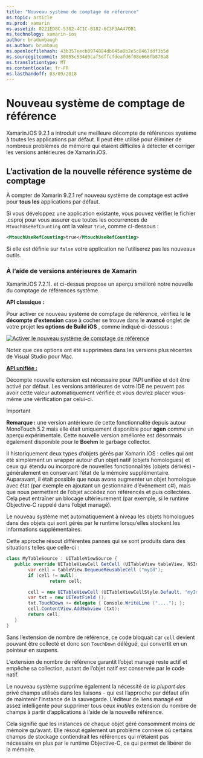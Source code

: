 ```yaml
---
title: "Nouveau système de comptage de référence"
ms.topic: article
ms.prod: xamarin
ms.assetid: 0221ED8C-5382-4C1C-B182-6C3F3AA47DB1
ms.technology: xamarin-ios
author: bradumbaugh
ms.author: brumbaug
ms.openlocfilehash: 43b357eecb0974884db645a0b2e5c8467ddf3b5d
ms.sourcegitcommit: 30055c534d9caf5dffcfdeafd6f08e666fb870a8
ms.translationtype: MT
ms.contentlocale: fr-FR
ms.lasthandoff: 03/09/2018
---
```

# <a name="new-reference-counting-system"></a>Nouveau système de comptage de référence

Xamarin.iOS 9.2.1 a introduit une meilleure décompte de références système à toutes les applications par défaut. Il peut être utilisé pour éliminer de nombreux problèmes de mémoire qui étaient difficiles à détecter et corriger les versions antérieures de Xamarin.iOS.

## <a name="enabling-the-new-reference-counting-system"></a>L’activation de la nouvelle référence système de comptage

À compter de Xamarin 9.2.1 ref nouveau système de comptage est activé pour **tous les** applications par défaut.

Si vous développez une application existante, vous pouvez vérifier le fichier .csproj pour vous assurer que toutes les occurrences de `MtouchUseRefCounting` ont la valeur `true`, comme ci-dessous :

```xml
<MtouchUseRefCounting>true</MtouchUseRefCounting>
```

Si elle est définie sur `false` votre application ne l’utiliserez pas les nouveaux outils.

### <a name="using-older-versions-of-xamarin"></a>À l’aide de versions antérieures de Xamarin

Xamarin.iOS 7.2.1). et ci-dessus propose un aperçu amélioré notre nouvelle du comptage de références système.

**API classique :**

Pour activer ce nouveau système de comptage de référence, vérifiez le **le décompte d’extension** case à cocher se trouve dans le **avancé** onglet de votre projet **les options de Build iOS** , comme indiqué ci-dessous : 

[![](newrefcount-images/image1.png "Activer le nouveau système de comptage de référence")](newrefcount-images/image1.png#lightbox)

Notez que ces options ont été supprimées dans les versions plus récentes de Visual Studio pour Mac.

 **[API unifiée :](~/cross-platform/macios/unified/index.md)**

 Décompte nouvelle extension est nécessaire pour l’API unifiée et doit être activé par défaut. Les versions antérieures de votre IDE ne peuvent pas avoir cette valeur automatiquement vérifiée et vous devrez placer vous-même une vérification par celui-ci.

    
> [!IMPORTANT]
> **Remarque :** une version antérieure de cette fonctionnalité depuis autour MonoTouch 5.2 mais elle était uniquement disponible pour **sgen** comme un aperçu expérimentale. Cette nouvelle version améliorée est désormais également disponible pour le **Boehm** le garbage collector.


Il historiquement deux types d’objets gérés par Xamarin.iOS : celles qui ont été simplement un wrapper autour d’un objet natif (objets homologues) et ceux qui étendu ou incorporé de nouvelles fonctionnalités (objets dérivés) - généralement en conservant l’état de la mémoire supplémentaire. Auparavant, il était possible que nous avons augmenter un objet homologue avec état (par exemple en ajoutant un gestionnaire d’événement c#), mais que nous permettent de l’objet accédez non référencés et puis collectées. Cela peut entraîner un blocage ultérieurement (par exemple, si le runtime Objective-C rappelé dans l’objet managé).

Le nouveau système met automatiquement à niveau les objets homologues dans des objets qui sont gérés par le runtime lorsqu’elles stockent les informations supplémentaires.

Cette approche résout différentes pannes qui se sont produits dans des situations telles que celle-ci :

```csharp
class MyTableSource : UITableViewSource {
   public override UITableViewCell GetCell (UITableView tableView, NSIndexPath indexPath) {
        var cell = tableView.DequeueReusableCell ("myId");
        if (cell != null)
                return cell;

        cell = new UITableViewCell (UITableViewCellStyle.Default, "myId");
        var txt = new UITextField ();
        txt.TouchDown += delegate { Console.WriteLine ("...."); };
        cell.ContentView.AddSubview (txt);
        return cell;
   }
}
```

Sans l’extension de nombre de référence, ce code bloquait car `cell` devient pouvant être collecté et donc son `TouchDown` délégué, qui convertit en un pointeur en suspens.

L’extension de nombre de référence garantit l’objet managé reste actif et empêche sa collection, autant de l’objet natif est conservée par le code natif.

Le nouveau système supprime également la nécessité de *la plupart des* privé champs utilisés dans les liaisons - qui est l’approche par défaut afin de maintenir l’instance de la sauvegarde. L’éditeur de liens managé est assez intelligente pour supprimer tous ceux *inutiles* extension du nombre de champs à partir d’applications à l’aide de la nouvelle référence.

Cela signifie que les instances de chaque objet géré consomment moins de mémoire qu’avant. Elle résout également un problème connexe où certains champs de stockage contiendrait les références qui n’étaient pas nécessaire en plus par le runtime Objective-C, ce qui permet de libérer de la mémoire.
